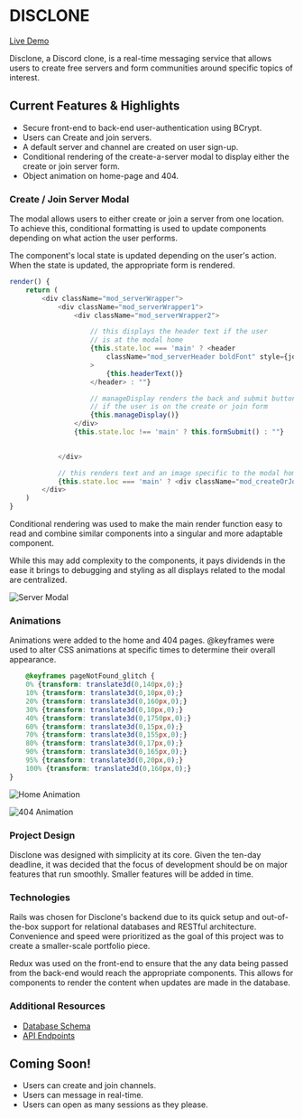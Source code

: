 # DISCLONE

[Live Demo](https://disclone-rf.herokuapp.com/#/)

Disclone, a Discord clone, is a real-time messaging service that allows users to create free servers and form communities around specific topics of interest.

## Current Features & Highlights

* Secure front-end to back-end user-authentication using BCrypt.
* Users can Create and join servers.
* A default server and channel are created on user sign-up.
* Conditional rendering of the create-a-server modal to display either the create or join server form.
* Object animation on home-page and 404.

### Create / Join Server Modal

The modal allows users to either create or join a server from one location. To achieve this, conditional formatting is used to update components depending on what action the user performs.

The component's local state is updated depending on the user's action. When the state is updated, the appropriate form is rendered.

```javascript
render() {
    return (
        <div className="mod_serverWrapper">
            <div className="mod_serverWrapper1">
                <div className="mod_serverWrapper2">

                    // this displays the header text if the user
                    // is at the modal home
                    {this.state.loc === 'main' ? <header 
                        className="mod_serverHeader boldFont" style={joinColor}
                    >
                        {this.headerText()}
                    </header> : ""}

                    // manageDisplay renders the back and submit buttons
                    // if the user is on the create or join form
                    {this.manageDisplay()}
                </div>
                {this.state.loc !== 'main' ? this.formSubmit() : ""}

                
            </div>

            // this renders text and an image specific to the modal home
            {this.state.loc === 'main' ? <div className="mod_createOrJoin medFont">or</div> : ""}
        </div>
    )
}
```

Conditional rendering was used to make the main render function easy to read and combine similar components into a singular and more adaptable component.

While this may add complexity to the components, it pays dividends in the ease it brings to debugging and styling as all displays related to the modal are centralized.

![Server Modal](https://media.giphy.com/media/63JznjgzG6hOdVaH1H/giphy.gif)


### Animations

Animations were added to the home and 404 pages.
@keyframes were used to alter CSS animations at specific times to determine their overall appearance.

```scss
    @keyframes pageNotFound_glitch {
    0% {transform: translate3d(0,140px,0);}
    10% {transform: translate3d(0,10px,0);}
    20% {transform: translate3d(0,160px,0);}
    30% {transform: translate3d(0,10px,0);}
    40% {transform: translate3d(0,1750px,0);}
    60% {transform: translate3d(0,15px,0);}
    70% {transform: translate3d(0,155px,0);}
    80% {transform: translate3d(0,17px,0);}
    90% {transform: translate3d(0,165px,0);}
    95% {transform: translate3d(0,20px,0);}
    100% {transform: translate3d(0,160px,0);}
}
```

![Home Animation](https://media.giphy.com/media/csRkbW4mbZ1Lr2d3Kf/giphy.gif)

![404 Animation](https://media.giphy.com/media/2ALbghihz1xVME3bR2/giphy.gif)

### Project Design

Disclone was designed with simplicity at its core. Given the ten-day deadline, it was decided that the focus of development should be on major features that run smoothly. Smaller features will be added in time.

### Technologies

Rails was chosen for Disclone's backend due to its quick setup and out-of-the-box support for relational databases and RESTful architecture. Convenience and speed were prioritized as the goal of this project was to create a smaller-scale portfolio piece.

Redux was used on the front-end to ensure that the any data being passed from the back-end would reach the appropriate components. This allows for components to render the content when updates are made in the database.

### Additional Resources

* [Database Schema](https://github.com/rfoong8983/disclone/wiki/Database-Schema)
* [API Endpoints](https://github.com/rfoong8983/disclone/wiki/Backend-Routes)

## Coming Soon!

* Users can create and join channels.
* Users can message in real-time.
* Users can open as many sessions as they please.